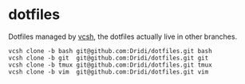 dotfiles
========

Dotfiles managed by [vcsh](https://github.com/RichiH/vcsh/), the dotfiles actually live in other branches.

```
vcsh clone -b bash git@github.com:Dridi/dotfiles.git bash
vcsh clone -b git  git@github.com:Dridi/dotfiles.git git
vcsh clone -b tmux git@github.com:Dridi/dotfiles.git tmux
vcsh clone -b vim  git@github.com:Dridi/dotfiles.git vim
```

